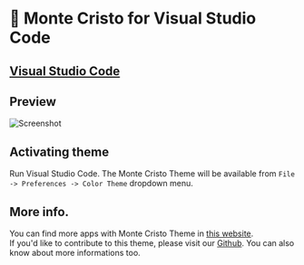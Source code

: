 # 🎩 Monte Cristo for Visual Studio Code 

## [Visual Studio Code](http://code.visualstudio.com)

## Preview

![Screenshot](https://github.com/monte-cristos/visual-studio-code/blob/master/vscode1.png)

## Activating theme

Run Visual Studio Code. The Monte Cristo Theme will be available from `File -> Preferences -> Color Theme` dropdown menu.

## More info.

You can find more apps with Monte Cristo Theme in [this website](https://monte-cristos.github.io/monte-cristo-website/).  
If you'd like to contribute to this theme, please visit our [Github](https://github.com/monte-cristos). You can also know about more informations too.